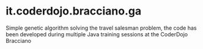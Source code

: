 # it.coderdojo.bracciano.ga
Simple genetic algorithm solving the travel salesman problem, the code has been developed during multiple Java training sessions at the CoderDojo Bracciano
